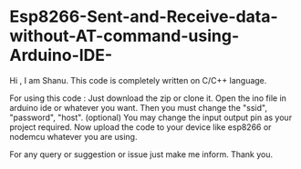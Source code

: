# Esp8266-Sent-and-Receive-data-without-AT-command-using-Arduino-IDE-
Hi , I am Shanu.
This code is completely written on C/C++ language.

For using this code : 
  Just download the zip or clone it.
  Open the ino file in arduino ide or whatever you want.
  Then you must change the "ssid", "password", "host".
  (optional) You may change the input output pin as your project required.
  Now upload the code to your device like esp8266 or nodemcu whatever you are using.

For any query or suggestion or issue just make me inform.
Thank you.
